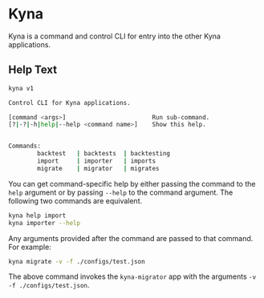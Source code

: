 # Kyna

Kyna is a command and control CLI for entry into the other Kyna applications.

## Help Text

```bash
kyna v1

Control CLI for Kyna applications.

[command <args>]                        Run sub-command.
[?|-?|-h|help|--help <command name>]    Show this help.


Commands:
        backtest   | backtests  | backtesting
        import     | importer   | imports
        migrate    | migrator   | migrates
```

You can get command-specific help by either passing the command to the `help` argument or by passing `--help` to the command argument.
The following two commands are equivalent.

```bash
kyna help import
kyna importer --help
```

Any arguments provided after the command are passed to that command. For example:

```bash
kyna migrate -v -f ./configs/test.json
```

The above command invokes the `kyna-migrator` app with the arguments `-v -f ./configs/test.json`.